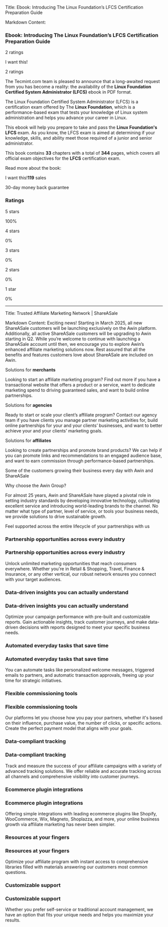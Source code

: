 Title: Ebook: Introducing The Linux Foundation’s LFCS Certification Preparation Guide

Markdown Content:
### Ebook: Introducing The Linux Foundation’s LFCS Certification Preparation Guide

2 ratings

I want this!

2 ratings

The Tecmint.com team is pleased to announce that a long-awaited request from you has become a reality: the availability of the **Linux Foundation Certified System Administrator (LFCS)** ebook in PDF format.

The Linux Foundation Certified System Administrator (LFCS) is a certification exam offered by The **Linux Foundation**, which is a performance-based exam that tests your knowledge of Linux system administration and helps you advance your career in Linux.

This ebook will help you prepare to take and pass the **Linux Foundation's LFCS** exam. As you know, the LFCS exam is aimed at determining if your knowledge, skills, and ability meet those required of a junior and senior administrator.

This book contains **33** chapters with a total of **344** pages, which covers all official exam objectives for the **LFCS** certification exam.

Read more about the book: 

I want this!**119** sales

30-day money back guarantee

### Ratings

5 stars

100%

4 stars

0%

3 stars

0%

2 stars

0%

1 star

0%

---

Title: Trusted Affiliate Marketing Network | ShareASale

Markdown Content:
Exciting news! Starting in March 2025, all new ShareASale customers will be launching exclusively on the Awin platform. Additionally, all active ShareASale customers will be upgrading to Awin starting in Q2. While you’re welcome to continue with launching a ShareASale account until then, we encourage you to explore Awin’s enhanced affiliate marketing solutions now. Rest assured that all the benefits and features customers love about ShareASale are included on Awin.

Solutions for **merchants**

Looking to start an affiliate marketing program? Find out more if you have a transactional website that offers a product or a service, want to dedicate marketing spend to driving guaranteed sales, and want to build online partnerships.

Solutions for **agencies**

Ready to start or scale your client’s affiliate program? Contact our agency team if you have clients you manage partner marketing activities for, build online partnerships for your and your clients’ businesses, and want to better achieve your and your clients’ marketing goals.

Solutions for **affiliates**

Looking to create partnerships and promote brand products? We can help if you can promote links and recommendations to an engaged audience base, and want to earn commission through performance-based partnerships.

Some of the customers growing their business every day with Awin and ShareASale

Why choose the Awin Group?

For almost 25 years, Awin and ShareASale have played a pivotal role in setting industry standards by developing innovative technology, cultivating excellent service and introducing world-leading brands to the channel. No matter what type of partner, level of service, or tools your business needs, we provide solutions to drive sustainable growth.

Feel supported across the entire lifecycle of your partnerships with us

### Partnership opportunities across every industry

### Partnership opportunities across every industry

Unlock unlimited marketing opportunities that reach consumers everywhere. Whether you're in Retail & Shopping, Travel, Finance & Insurance, or any other vertical, our robust network ensures you connect with your target audiences.

### Data-driven insights you can actually understand

### Data-driven insights you can actually understand

Optimize your campaign performance with pre-built and customizable reports. Gain actionable insights, track customer journeys, and make data-driven decisions with reports designed to meet your specific business needs.

### Automated everyday tasks that save time

### Automated everyday tasks that save time

You can automate tasks like personalized welcome messages, triggered emails to partners, and automatic transaction approvals, freeing up your time for strategic initiatives.

### Flexible commissioning tools

### Flexible commissioning tools

Our platforms let you choose how you pay your partners, whether it's based on their influence, purchase value, the number of clicks, or specific actions. Create the perfect payment model that aligns with your goals.

### Data-compliant tracking

### Data-compliant tracking

Track and measure the success of your affiliate campaigns with a variety of advanced tracking solutions. We offer reliable and accurate tracking across all channels and comprehensive visibility into customer journeys.

### Ecommerce plugin integrations

### Ecommerce plugin integrations

Offering simple integrations with leading ecommerce plugins like Shopify, WooCommerce, Wix, Magneto, Shoplazza, and more, your online business growth via affiliate marketing has never been simpler.

### Resources at your fingers

### Resources at your fingers

Optimize your affiliate program with instant access to comprehensive libraries filled with materials answering our customers most common questions.

### Customizable support

### Customizable support

Whether you prefer self-service or traditional account management, we have an option that fits your unique needs and helps you maximize your results.
